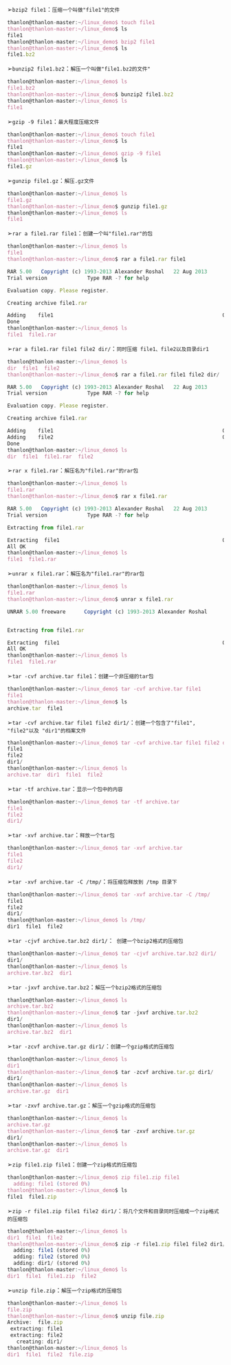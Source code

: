 ➢`bzip2 file1`：`压缩一个叫做"file1"的文件`
```js
thanlon@thanlon-master:~/linux_demo$ touch file1
thanlon@thanlon-master:~/linux_demo$ ls
file1
thanlon@thanlon-master:~/linux_demo$ bzip2 file1 
thanlon@thanlon-master:~/linux_demo$ ls
file1.bz2
```
➢`bunzip2 file1.bz2`：`解压一个叫做"file1.bz2的文件"`
```js
thanlon@thanlon-master:~/linux_demo$ ls
file1.bz2
thanlon@thanlon-master:~/linux_demo$ bunzip2 file1.bz2 
thanlon@thanlon-master:~/linux_demo$ ls
file1
```
➢`gzip -9 file1`：`最大程度压缩文件`
```js
thanlon@thanlon-master:~/linux_demo$ touch file1
thanlon@thanlon-master:~/linux_demo$ ls
file1
thanlon@thanlon-master:~/linux_demo$ gzip -9 file1 
thanlon@thanlon-master:~/linux_demo$ ls
file1.gz
```
➢`gunzip file1.gz`：`解压.gz文件`
```js
thanlon@thanlon-master:~/linux_demo$ ls
file1.gz
thanlon@thanlon-master:~/linux_demo$ gunzip file1.gz 
thanlon@thanlon-master:~/linux_demo$ ls
file1
```
➢`rar a file1.rar file1`：`创建一个叫"file1.rar"的包`
```js
thanlon@thanlon-master:~/linux_demo$ ls
file1
thanlon@thanlon-master:~/linux_demo$ rar a file1.rar file1 

RAR 5.00   Copyright (c) 1993-2013 Alexander Roshal   22 Aug 2013
Trial version             Type RAR -? for help

Evaluation copy. Please register.

Creating archive file1.rar

Adding    file1                                                       OK 
Done
thanlon@thanlon-master:~/linux_demo$ ls
file1  file1.rar
```
➢`rar a file1.rar file1 file2 dir/`：`同时压缩 file1、file2以及目录dir1`
```js
thanlon@thanlon-master:~/linux_demo$ ls
dir  file1  file2
thanlon@thanlon-master:~/linux_demo$ rar a file1.rar file1 file2 dir/ 

RAR 5.00   Copyright (c) 1993-2013 Alexander Roshal   22 Aug 2013
Trial version             Type RAR -? for help

Evaluation copy. Please register.

Creating archive file1.rar

Adding    file1                                                       OK 
Adding    file2                                                       OK 
Done
thanlon@thanlon-master:~/linux_demo$ ls
dir  file1  file1.rar  file2
```
➢`rar x file1.rar`：`解压名为"file1.rar"的rar包`
```js
thanlon@thanlon-master:~/linux_demo$ ls
file1.rar
thanlon@thanlon-master:~/linux_demo$ rar x file1.rar 

RAR 5.00   Copyright (c) 1993-2013 Alexander Roshal   22 Aug 2013
Trial version             Type RAR -? for help

Extracting from file1.rar

Extracting  file1                                                     OK 
All OK
thanlon@thanlon-master:~/linux_demo$ ls
file1  file1.rar
```
➢`unrar x file1.rar`：`解压名为"file1.rar"的rar包`
```js
thanlon@thanlon-master:~/linux_demo$ ls
file1.rar
thanlon@thanlon-master:~/linux_demo$ unrar x file1.rar 

UNRAR 5.00 freeware      Copyright (c) 1993-2013 Alexander Roshal


Extracting from file1.rar

Extracting  file1                                                     OK 
All OK
thanlon@thanlon-master:~/linux_demo$ ls
file1  file1.rar
```
➢`tar -cvf archive.tar file1`：`创建一个非压缩的tar包`
```js
thanlon@thanlon-master:~/linux_demo$ tar -cvf archive.tar file1 
file1
thanlon@thanlon-master:~/linux_demo$ ls
archive.tar  file1
```
➢`tar -cvf archive.tar file1 file2 dir1/`：`创建一个包含了"file1", "file2"以及 "dir1"的档案文件`
```js
thanlon@thanlon-master:~/linux_demo$ tar -cvf archive.tar file1 file2 dir1/
file1
file2
dir1/
thanlon@thanlon-master:~/linux_demo$ ls
archive.tar  dir1  file1  file2
```
➢`tar -tf archive.tar`：`显示一个包中的内容`
```js
thanlon@thanlon-master:~/linux_demo$ tar -tf archive.tar 
file1
file2
dir1/
```
➢`tar -xvf archive.tar`：`释放一个tar包`
```js
thanlon@thanlon-master:~/linux_demo$ tar -xvf archive.tar 
file1
file2
dir1/
```
➢`tar -xvf archive.tar -C /tmp/`：`将压缩包释放到 /tmp 目录下`
```js
thanlon@thanlon-master:~/linux_demo$ tar -xvf archive.tar -C /tmp/
file1
file2
dir1/
thanlon@thanlon-master:~/linux_demo$ ls /tmp/
dir1  file1  file2
```
➢`tar -cjvf archive.tar.bz2 dir1/`：` 创建一个bzip2格式的压缩包`
```js
thanlon@thanlon-master:~/linux_demo$ tar -cjvf archive.tar.bz2 dir1/
dir1/
thanlon@thanlon-master:~/linux_demo$ ls
archive.tar.bz2  dir1
```
➢`tar -jxvf archive.tar.bz2`：`解压一个bzip2格式的压缩包 `
```js
thanlon@thanlon-master:~/linux_demo$ ls
archive.tar.bz2
thanlon@thanlon-master:~/linux_demo$ tar -jxvf archive.tar.bz2 
dir1/
thanlon@thanlon-master:~/linux_demo$ ls
archive.tar.bz2  dir1
```
➢`tar -zcvf archive.tar.gz dir1/`：`创建一个gzip格式的压缩包`
```js
thanlon@thanlon-master:~/linux_demo$ ls
dir1
thanlon@thanlon-master:~/linux_demo$ tar -zcvf archive.tar.gz dir1/ 
dir1/
thanlon@thanlon-master:~/linux_demo$ ls
archive.tar.gz  dir1
```
➢`tar -zxvf archive.tar.gz`：`解压一个gzip格式的压缩包`
```js
thanlon@thanlon-master:~/linux_demo$ ls
archive.tar.gz
thanlon@thanlon-master:~/linux_demo$ tar -zxvf archive.tar.gz 
dir1/
thanlon@thanlon-master:~/linux_demo$ ls
archive.tar.gz  dir1
```
➢`zip file1.zip file1`：`创建一个zip格式的压缩包`
```js
thanlon@thanlon-master:~/linux_demo$ zip file1.zip file1 
  adding: file1 (stored 0%)
thanlon@thanlon-master:~/linux_demo$ ls
file1  file1.zip
```
➢`zip -r file1.zip file1 file2 dir1/`：`将几个文件和目录同时压缩成一个zip格式的压缩包`
```js
thanlon@thanlon-master:~/linux_demo$ ls
dir1  file1  file2
thanlon@thanlon-master:~/linux_demo$ zip -r file1.zip file1 file2 dir1/
  adding: file1 (stored 0%)
  adding: file2 (stored 0%)
  adding: dir1/ (stored 0%)
thanlon@thanlon-master:~/linux_demo$ ls
dir1  file1  file1.zip  file2
```
➢`unzip file.zip`：`解压一个zip格式的压缩包`
```js
thanlon@thanlon-master:~/linux_demo$ ls
file.zip
thanlon@thanlon-master:~/linux_demo$ unzip file.zip 
Archive:  file.zip
 extracting: file1                   
 extracting: file2                   
   creating: dir1/
thanlon@thanlon-master:~/linux_demo$ ls
dir1  file1  file2  file.zip
```

